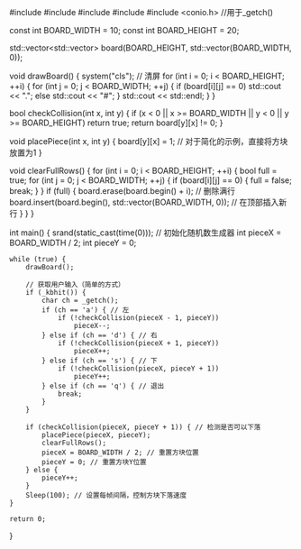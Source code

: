 #include <iostream>
#include <vector>
#include <cstdlib>
#include <ctime>
#include <conio.h> //用于_getch()

const int BOARD_WIDTH = 10;
const int BOARD_HEIGHT = 20;

std::vector<std::vector<int>> board(BOARD_HEIGHT, std::vector<int>(BOARD_WIDTH, 0));

void drawBoard() {
    system("cls"); // 清屏
    for (int i = 0; i < BOARD_HEIGHT; ++i) {
        for (int j = 0; j < BOARD_WIDTH; ++j) {
            if (board[i][j] == 0)
                std::cout << ".";
            else
                std::cout << "#";
        }
        std::cout << std::endl;
    }
}

bool checkCollision(int x, int y) {
    if (x < 0 || x >= BOARD_WIDTH || y < 0 || y >= BOARD_HEIGHT)
        return true;
    return board[y][x] != 0;
}

void placePiece(int x, int y) {
    board[y][x] = 1; // 对于简化的示例，直接将方块放置为1
}

void clearFullRows() {
    for (int i = 0; i < BOARD_HEIGHT; ++i) {
        bool full = true;
        for (int j = 0; j < BOARD_WIDTH; ++j) {
            if (board[i][j] == 0) {
                full = false;
                break;
            }
        }
        if (full) {
            board.erase(board.begin() + i); // 删除满行
            board.insert(board.begin(), std::vector<int>(BOARD_WIDTH, 0)); // 在顶部插入新行
        }
    }
}

int main() {
    srand(static_cast<unsigned>(time(0))); // 初始化随机数生成器
    int pieceX = BOARD_WIDTH / 2;
    int pieceY = 0;

    while (true) {
        drawBoard();
        
        // 获取用户输入（简单的方式）
        if (_kbhit()) {
            char ch = _getch();
            if (ch == 'a') { // 左
                if (!checkCollision(pieceX - 1, pieceY)) 
                    pieceX--;
            } else if (ch == 'd') { // 右
                if (!checkCollision(pieceX + 1, pieceY)) 
                    pieceX++;
            } else if (ch == 's') { // 下
                if (!checkCollision(pieceX, pieceY + 1)) 
                    pieceY++;
            } else if (ch == 'q') { // 退出
                break;
            }
        }

        if (checkCollision(pieceX, pieceY + 1)) { // 检测是否可以下落
            placePiece(pieceX, pieceY);
            clearFullRows();
            pieceX = BOARD_WIDTH / 2; // 重置方块位置
            pieceY = 0; // 重置方块Y位置
        } else {
            pieceY++;
        }
        Sleep(100); // 设置每帧间隔，控制方块下落速度
    }

    return 0;
}

